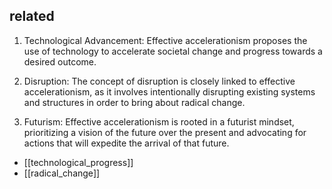 ## related
1. Technological Advancement: Effective accelerationism proposes the use of technology to accelerate societal change and progress towards a desired outcome.

2. Disruption: The concept of disruption is closely linked to effective accelerationism, as it involves intentionally disrupting existing systems and structures in order to bring about radical change.

3. Futurism: Effective accelerationism is rooted in a futurist mindset, prioritizing a vision of the future over the present and advocating for actions that will expedite the arrival of that future.


- [[technological_progress]]
- [[radical_change]]